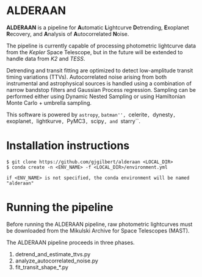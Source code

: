# ALDERAAN
**ALDERAAN** is a pipeline for **A**utomatic **L**ightcurve **D**etrending, **E**xoplanet **R**ecovery, and **A**nalysis of **A**utocorrelated **N**oise.

The pipeline is currently capable of processing photometric lightcurve data from the *Kepler* Space Telescope, but in the future will be extended to handle data from *K2* and *TESS*.

Detrending and transit fitting are optimized to detect low-amplitude transit timing variations (TTVs). Autocorrelated noise arising from both instrumental and astrophysical sources is handled using a combination of narrow bandstop filters and Gaussian Process regression. Sampling can be performed either using Dynamic Nested Sampling or using Hamiltonian Monte Carlo + umbrella sampling.

This software is powered by  ``astropy``, ``batman'', ``celerite``, ``dynesty``, ``exoplanet``, ``lightkurve``, ``PyMC3``, ``scipy``, and ``starry``.


# Installation instructions

```
$ git clone https://github.com/gjgilbert/alderaan <LOCAL_DIR>
$ conda create -n <ENV_NAME> -f <LOCAL_DIR>/environment.yml

if <ENV_NAME> is not specified, the conda environment will be named "alderaan"
```

# Running the pipeline

Before running the ALDERAAN pipeline, raw photometric lightcurves must be downloaded from the Mikulski Archive for Space Telescopes (MAST).

The ALDERAAN pipeline proceeds in three phases.
  1. detrend_and_estimate_ttvs.py
  2. analyze_autocorrelated_noise.py
  3. fit_transit_shape_*.py
